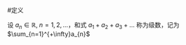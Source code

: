 #定义 

设 $a_{n}\in \mathbb{R},\;n=1,2,\dots$，和式 $a_{1}+a_{2}+a_{3}+\dots$ 称为级数，记为 $\sum_{n=1}^{+\infty}a_{n}$
